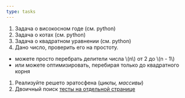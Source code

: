 ```yaml
---
type: tasks
---
```


1. Задача о високосном годе (см. python)
1. Задача о котах (см. python)
1. Задача о квадратном уравнении (см. python)
1. Дано число, проверить его на простоту.
  - можете просто перебрать делители числа \\(n\\) от 2 до \\(n - 1\\)
  - или можете оптимизировать, перебирая только до квадратного корня
1. Реализуйте решето эратосфена (*циклы, массивы*)
1. Двоичный поиск [тесты на отдельной странице](binary.md)
